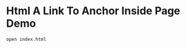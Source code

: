 Html A Link To Anchor Inside Page Demo
======================================

```
open index.html
```

